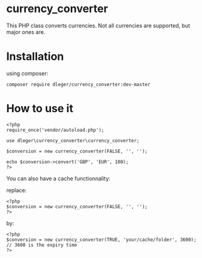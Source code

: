# currency_converter
This PHP class converts currencies. Not all currencies are supported, but major ones are.

# Installation
using composer:

    composer require dleger/currency_converter:dev-master

# How to use it
    <?php
    require_once('vendor/autoload.php');
    
    use dleger\currency_converter\currency_converter;
    
    $conversion = new currency_converter(FALSE, '', '');
    
    echo $conversion->convert('GBP', 'EUR', 100);
    ?>

You can also have a cache functionnality:

replace:

    <?php
    $conversion = new currency_converter(FALSE, '', '');
    ?>

by:

    <?php
    $conversion = new currency_converter(TRUE, 'your/cache/folder', 3600); // 3600 is the expiry time
    ?>

